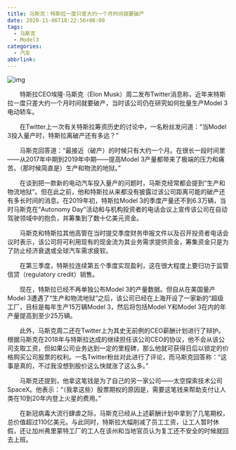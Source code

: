 ```yaml
---
title: 马斯克：特斯拉一度只差大约一个月时间就要破产
date: 2020-11-06T18:22:56+08:00
tags:
  - 马斯克
  - Model3
categories:
  - 汽车
abbrlink:
---
```


![img](https://cdn.jsdelivr.net/gh/yakeing/Documentation@main/Hexo/images/9022-kcieywa1239430.jpg)

　　特斯拉CEO埃隆·马斯克（Elon Musk）周二发布Twitter消息称，近年来特斯拉一度只差大约一个月时间就要破产，当时该公司仍在研究如何批量生产Model 3电动轿车。

　　在Twitter上一次有关特斯拉筹资历史的讨论中，一名粉丝发问道：“当Model 3投入量产时，特斯拉离破产还有多远？”

　　马斯克回答道：“最接近（破产）的时候只有大约一个月。在很长一段时间里——从2017年中期到2019年中期——提高Model 3产量都带来了极端的压力和痛苦。（那时候简直是）生产和物流的地狱。”

　　在谈到把一款新的电动汽车投入量产的问题时，马斯克经常都会提到“生产和物流地狱”。但在此之前，他和特斯拉从来都没有披露过该公司距离可能的破产还有多长时间的消息。在2019年初，特斯拉Model 3的季度产量还不到6.3万辆，当时马斯克在“Autonomy Day”活动和与机构投资者的电话会议上宣传该公司在自动驾驶领域中的抱负，并筹集到了数十亿美元资金。

　　马斯克和特斯拉其他高管在当时提交季度财务申报文件以及召开投资者电话会议时表示，该公司将可利用现有的现金流为其业务需求提供资金，筹集资金只是为了防止经济衰退或全球汽车需求疲软。

　　在第三季度，特斯拉连续第五个季度实现盈利，这在很大程度上要归功于监管信贷（regulatory credit）销售。

　　现在，特斯拉已经不再单独公布Model 3的产量数据。但自从在美国量产Model 3遭遇了“生产和物流地狱”之后，该公司已经在上海开设了一家新的“超级工厂，目标是每年生产15万辆Model 3，然后将包括Model Y和Model 3在内的年产量提高到至少25万辆。

　　此外，马斯克周二还在Twitter上为其史无前例的CEO薪酬计划进行了辩护。根据马斯克在2018年与特斯拉达成的继续担任该公司CEO的协议，他不会从该公司支取工资，但如果公司业务达到一定的里程碑，那么他就可获得日后以锁定的价格购买公司股票的权利。一名Twitter粉丝对此进行了评论，而马斯克回答称：“这事是真的，不过我没想到股价这么快就涨了这么多。”

　　马斯克还提到，他拿这笔钱是为了自己的另一家公司——太空探索技术公司SpaceX。他表示：“（我拿这些）股票期权的原因是，需要这笔钱来帮助支付让人类在10到20年内登上火星的费用。”

　　在新冠病毒大流行肆虐之际，马斯克已经从上述薪酬计划中拿到了几笔期权，总价值超过110亿美元。与此同时，特斯拉大幅削减了员工工资，让工人暂时休假，还让加州弗里蒙特工厂的工人在该州和当地官员认为复工还不安全的时候就回去上班。
